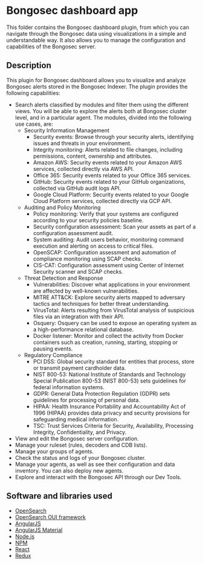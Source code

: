 # Bongosec dashboard app

This folder contains the Bongosec dashboard plugin, from which you can navigate through the
Bongosec data using visualizations in a simple and understandable way. It also allows you to
manage the configuration and capabilities of the Bongosec server.

## Description

This plugin for Bongosec dashboard allows you to visualize and analyze Bongosec alerts stored in
the Bongosec Indexer. The plugin provides the following capabilities:

- Search alerts classified by modules and filter them using the different views. You will be able to explore the alerts both at Bongosec cluster level, and in a particular agent. The modules, divided into the following use cases, are:
  - Security Information Management
    - Security events: Browse through your security alerts, identifying issues and threats in your environment.
    - Integrity monitoring: Alerts related to file changes, including permissions, content, ownership and attributes.
    - Amazon AWS: Security events related to your Amazon AWS services, collected directly via AWS API.
    - Office 365: Security events related to your Office 365 services.
    - GitHub: Security events related to your GitHub organizations, collected via GitHub audit logs API.
    - Google Cloud Platform: Security events related to your Google Cloud Platform services, collected directly via GCP API.
  - Auditing and Policy Monitoring
    - Policy monitoring: Verify that your systems are configured according to your security policies baseline.
    - Security configuration assessment: Scan your assets as part of a configuration assessment audit.
    - System auditing: Audit users behavior, monitoring command execution and alerting on access to critical files.
    - OpenSCAP: Configuration assessment and automation of compliance monitoring using SCAP checks.
    - CIS-CAT: Configuration assessment using Center of Internet Security scanner and SCAP checks.
  - Threat Detection and Response
    - Vulnerabilities: Discover what applications in your environment are affected by well-known vulnerabilities.
    - MITRE ATT&CK: Explore security alerts mapped to adversary tactics and techniques for better threat understanding.
    - VirusTotal: Alerts resulting from VirusTotal analysis of suspicious files via an integration with their API.
    - Osquery: Osquery can be used to expose an operating system as a high-performance relational database.
    - Docker listener: Monitor and collect the activity from Docker containers such as creation, running, starting, stopping or pausing events.
  - Regulatory Compliance
    - PCI DSS: Global security standard for entities that process, store or transmit payment cardholder data.
    - NIST 800-53: National Institute of Standards and Technology Special Publication 800-53 (NIST 800-53) sets guidelines for federal information systems.
    - GDPR: General Data Protection Regulation (GDPR) sets guidelines for processing of personal data.
    - HIPAA: Health Insurance Portability and Accountability Act of 1996 (HIPAA) provides data privacy and security provisions for safeguarding medical information.
    - TSC: Trust Services Criteria for Security, Availability, Processing Integrity, Confidentiality, and Privacy.
- View and edit the Bongosec server configuration.
- Manage your ruleset (rules, decoders and CDB lists).
- Manage your groups of agents.
- Check the status and logs of your Bongosec cluster.
- Manage your agents, as well as see their configuration and data inventory. You can also deploy new agents.
- Explore and interact with the Bongosec API through our Dev Tools.

## Software and libraries used

- [OpenSearch](https://opensearch.org/)
- [OpenSearch OUI framework](https://github.com/opensearch-project/oui)
- [AngularJS](https://angularjs.org)
- [AngularJS Material](https://material.angularjs.org)
- [Node.js](https://nodejs.org)
- [NPM](https://npmjs.com)
- [React](https://reactjs.org)
- [Redux](https://redux.js.org)
